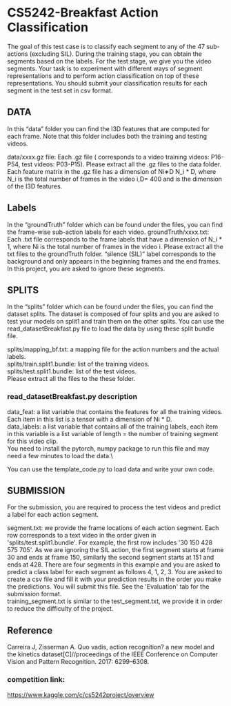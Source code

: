 # CS5242-Breakfast Action Classification

The goal of this test case is to classify each segment to any of the 47 sub-actions (excluding SIL). During the training stage, you can obtain the segments based on the labels. For the test stage, we give you the video segments. Your task is to experiment with different ways of segment representations and to perform action classification on top of these representations. You should submit your classification results for each segment in the test set in csv format.

## DATA

In this “data” folder you can find the I3D features that are computed for each frame. Note that this folder includes both the training and testing videos. 

data/xxxx.gz file: Each .gz file ( corresponds to a video training videos: P16-P54, test videos: P03-P15). Please extract all the .gz files to the data folder. Each feature matrix in the .gz file has a dimension of Ni∗D
N_i * D, where N_i is the total number of frames in the video i,D= 400 and is the dimension of the I3D features.

## Labels

In the “groundTruth” folder which can be found under the files, you can find the frame-wise sub-action labels for each video.
groundTruth/xxxx.txt: Each .txt file corresponds to the frame labels that have a dimension of N_i * 1, where Ni is the total number of frames in the video i. Please extract all the txt files to the groundTruth folder. “silence (SIL)” label corresponds to the background and only appears in the beginning frames and the end frames. In this project, you are asked to ignore these segments.

## SPLITS

In the “splits” folder which can be found under the files, you can find the dataset splits. The dataset is composed of four splits and you are asked to test your models on split1 and train them on the other splits. You can use the read_datasetBreakfast.py file to load the data by using these split bundle file. 

splits/mapping_bf.txt: a mapping file for the action numbers and the actual labels. \
splits/train.split1.bundle: list of the training videos. \
splits/test.split1.bundle: list of the test videos.\
Please extract all the files to the these folder.

### read_datasetBreakfast.py description

data_feat: a list variable that contains the features for all the training videos. Each item in this list is a tensor with a dimension of Ni * D. \
data_labels: a list variable that contains all of the training labels, each item in this variable is a list variable of length = the number of training segment for this video clip. \
You need to install the pytorch, numpy package to run this file and may need a few minutes to load the data.\

You can use the template_code.py to load data and write your own code.

## SUBMISSION

For the submission, you are required to process the test videos and predict a label for each action segment.

segment.txt: we provide the frame locations of each action segment. Each row corresponds to a text video in the order given in 'splits/test.split1.bundle'. For example, the first row includes '30 150 428 575 705'. As we are ignoring the SIL action, the first segment starts at frame 30 and ends at frame 150, similarly the second segment starts at 151 and ends at 428. There are four segments in this example and you are asked to predict a class label for each segment as follows 4, 1, 2, 3. You are asked to create a csv file and fill it with your prediction results in the order you make the predictions. You will submit this file. See the 'Evaluation' tab for the submission format.\
training_segment.txt is similar to the test_segment.txt, we provide it in order to reduce the difficulty of the project.

## Reference

Carreira J, Zisserman A. Quo vadis, action recognition? a new model and the kinetics dataset[C]//proceedings of the IEEE Conference on Computer Vision and Pattern Recognition. 2017: 6299-6308.

### competition link:
https://www.kaggle.com/c/cs5242project/overview
